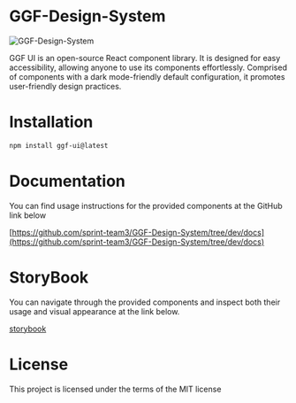 # GGF-Design-System

![GGF-Design-System](https://github.com/sprint-team3/GGF-Design-System/assets/43297823/8d9b448c-06f6-4990-a45c-8102074c827e)

GGF UI is an open-source React component library. It is designed for easy accessibility, allowing anyone to use its components effortlessly. Comprised of components with a dark mode-friendly default configuration, it promotes user-friendly design practices.

# Installation

```bash
npm install ggf-ui@latest
```

# Documentation

You can find usage instructions for the provided components at the GitHub link below

[https://github.com/sprint-team3/GGF-Design-System/tree/dev/docs](https://github.com/sprint-team3/GGF-Design-System/tree/dev/docs)

# StoryBook

You can navigate through the provided components and inspect both their usage and visual appearance at the link below.

[storybook](https://661f5982ddc662c8c9a12d6b-cihpzzrdsv.chromatic.com/?path=/story/alarm-alarm--example)

# License

This project is licensed under the terms of the MIT license
